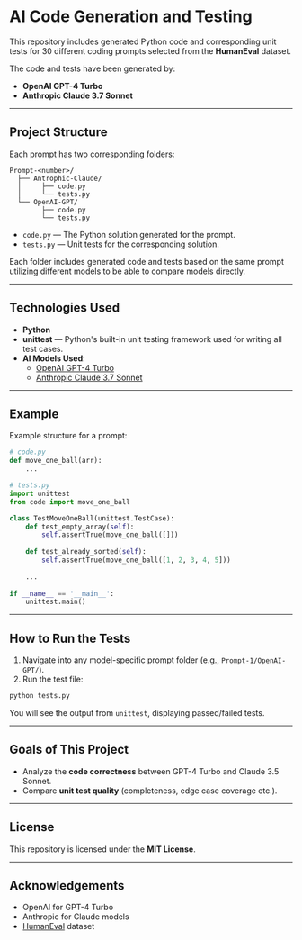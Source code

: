 # AI Code Generation and Testing

This repository includes generated Python code and corresponding unit tests for 30 different coding prompts selected from the **HumanEval** dataset.

The code and tests have been generated by:
- **OpenAI GPT-4 Turbo**
- **Anthropic Claude 3.7 Sonnet**

---

## Project Structure

Each prompt has two corresponding folders:

```
Prompt-<number>/
  ├── Antrophic-Claude/
  │     ├── code.py
  │     └── tests.py
  └── OpenAI-GPT/
        ├── code.py
        └── tests.py
```

- `code.py` — The Python solution generated for the prompt.
- `tests.py` — Unit tests for the corresponding solution.

Each folder includes generated code and tests based on the same prompt utilizing different models to be able to compare models directly.

---

## Technologies Used

- **Python**
- **unittest** — Python's built-in unit testing framework used for writing all test cases.
- **AI Models Used**:
  - [OpenAI GPT-4 Turbo](https://platform.openai.com/)
  - [Anthropic Claude 3.7 Sonnet](https://www.anthropic.com)

---

## Example

Example structure for a prompt:

```python
# code.py
def move_one_ball(arr):
    ...
```

```python
# tests.py
import unittest
from code import move_one_ball

class TestMoveOneBall(unittest.TestCase):
    def test_empty_array(self):
        self.assertTrue(move_one_ball([]))
    
    def test_already_sorted(self):
        self.assertTrue(move_one_ball([1, 2, 3, 4, 5]))
        
    ...
    
if __name__ == '__main__':
    unittest.main()
```

---

## How to Run the Tests

1. Navigate into any model-specific prompt folder (e.g., `Prompt-1/OpenAI-GPT/`).
2. Run the test file:
   
```bash
python tests.py
```

You will see the output from `unittest`, displaying passed/failed tests.

---

## Goals of This Project

- Analyze the **code correctness** between GPT-4 Turbo and Claude 3.5 Sonnet.
- Compare **unit test quality** (completeness, edge case coverage etc.).
---

## License

This repository is licensed under the **MIT License**.

---

## Acknowledgements

- OpenAI for GPT-4 Turbo
- Anthropic for Claude models
- [HumanEval](https://github.com/openai/human-eval) dataset
